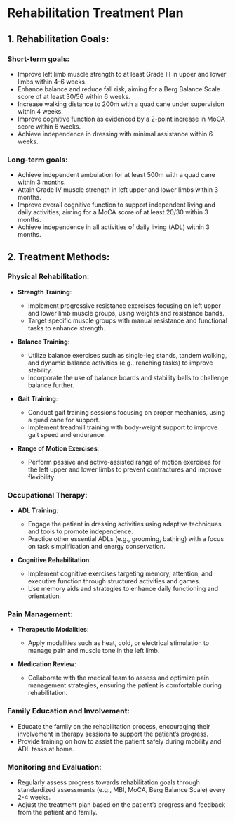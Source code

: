 # Rehabilitation Treatment Plan

## 1. Rehabilitation Goals:
### Short-term goals:
- Improve left limb muscle strength to at least Grade III in upper and lower limbs within 4-6 weeks.
- Enhance balance and reduce fall risk, aiming for a Berg Balance Scale score of at least 30/56 within 6 weeks.
- Increase walking distance to 200m with a quad cane under supervision within 4 weeks.
- Improve cognitive function as evidenced by a 2-point increase in MoCA score within 6 weeks.
- Achieve independence in dressing with minimal assistance within 6 weeks.

### Long-term goals:
- Achieve independent ambulation for at least 500m with a quad cane within 3 months.
- Attain Grade IV muscle strength in left upper and lower limbs within 3 months.
- Improve overall cognitive function to support independent living and daily activities, aiming for a MoCA score of at least 20/30 within 3 months.
- Achieve independence in all activities of daily living (ADL) within 3 months.

## 2. Treatment Methods:
### Physical Rehabilitation:
- **Strength Training**: 
  - Implement progressive resistance exercises focusing on left upper and lower limb muscle groups, using weights and resistance bands.
  - Target specific muscle groups with manual resistance and functional tasks to enhance strength.

- **Balance Training**: 
  - Utilize balance exercises such as single-leg stands, tandem walking, and dynamic balance activities (e.g., reaching tasks) to improve stability.
  - Incorporate the use of balance boards and stability balls to challenge balance further.

- **Gait Training**: 
  - Conduct gait training sessions focusing on proper mechanics, using a quad cane for support.
  - Implement treadmill training with body-weight support to improve gait speed and endurance.

- **Range of Motion Exercises**: 
  - Perform passive and active-assisted range of motion exercises for the left upper and lower limbs to prevent contractures and improve flexibility.

### Occupational Therapy:
- **ADL Training**: 
  - Engage the patient in dressing activities using adaptive techniques and tools to promote independence.
  - Practice other essential ADLs (e.g., grooming, bathing) with a focus on task simplification and energy conservation.

- **Cognitive Rehabilitation**: 
  - Implement cognitive exercises targeting memory, attention, and executive function through structured activities and games.
  - Use memory aids and strategies to enhance daily functioning and orientation.

### Pain Management:
- **Therapeutic Modalities**: 
  - Apply modalities such as heat, cold, or electrical stimulation to manage pain and muscle tone in the left limb.
  
- **Medication Review**: 
  - Collaborate with the medical team to assess and optimize pain management strategies, ensuring the patient is comfortable during rehabilitation.

### Family Education and Involvement:
- Educate the family on the rehabilitation process, encouraging their involvement in therapy sessions to support the patient’s progress.
- Provide training on how to assist the patient safely during mobility and ADL tasks at home.

### Monitoring and Evaluation:
- Regularly assess progress towards rehabilitation goals through standardized assessments (e.g., MBI, MoCA, Berg Balance Scale) every 2-4 weeks.
- Adjust the treatment plan based on the patient’s progress and feedback from the patient and family.
